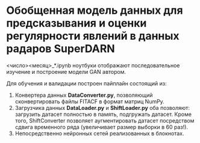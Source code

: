 # Обобщенная модель данных для предсказывания и оценки регулярности явлений в данных радаров SuperDARN

<число><месяц>_*.ipynb ноутбуки отображают последовательное изучение и построение модели GAN автором.

Для обучения и валидации построен пайплайн состоящий из:
  1. Конвертера данных <b>DataConverter.py</b>, позволяющий сконвертировать файлы FITACF в формат матриц NumPy.
  2. Загрузчика данных <b>DataLoader.py</b> и <b>ShiftLoader.py</b> оба позволяют: загрузить датасет полностью в память, подгружать датасет. Кроме того, ShiftConverter позволяет аугментировать датасет посредством сдвига временного ряда (увеличивает размер выборки в 60 раз!).
  3. Непосредственно нейронных сетей реализованных в блокнотах.
